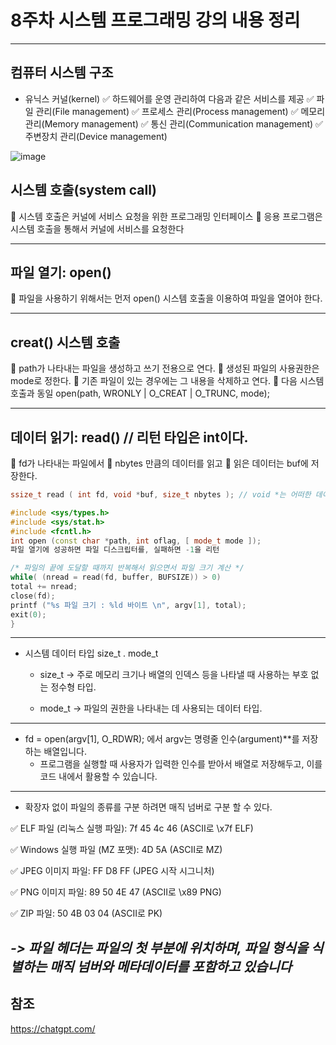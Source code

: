 
# 8주차 시스템 프로그래밍 강의 내용 정리

---

## 컴퓨터 시스템 구조

* 유닉스 커널(kernel)
✅ 하드웨어를 운영 관리하여 다음과 같은 서비스를 제공
✅ 파일 관리(File management)
✅ 프로세스 관리(Process management)
✅ 메모리 관리(Memory management)
✅ 통신 관리(Communication management)
✅ 주변장치 관리(Device management)

![image](https://github.com/user-attachments/assets/cec29143-eee4-4dcd-a106-74f3e33ef320)

## 시스템 호출(system call)

 시스템 호출은 커널에 서비스 요청을 위한 프로그래밍 인터페이스
 응용 프로그램은 시스템 호출을 통해서 커널에 서비스를 요청한다

---

## 파일 열기: open()

 파일을 사용하기 위해서는 먼저 open() 시스템 호출을 이용하여
파일을 열어야 한다. 

---

## creat() 시스템 호출

 path가 나타내는 파일을 생성하고 쓰기 전용으로 연다.
 생성된 파일의 사용권한은 mode로 정한다.
 기존 파일이 있는 경우에는 그 내용을 삭제하고 연다.
 다음 시스템 호출과 동일
open(path, WRONLY | O_CREAT | O_TRUNC, mode);

---

## 데이터 읽기: read() // 리턴 타입은 int이다.

 fd가 나타내는 파일에서
 nbytes 만큼의 데이터를 읽고
 읽은 데이터는 buf에 저장한다.

```cpp
ssize_t read ( int fd, void *buf, size_t nbytes ); // void *는 어떠한 데이터 타입이든 받겠다는 의미의 포인터이다.

```

```cpp
#include <sys/types.h>
#include <sys/stat.h>
#include <fcntl.h>
int open (const char *path, int oflag, [ mode_t mode ]);
파일 열기에 성공하면 파일 디스크립터를, 실패하면 -1을 리턴

```

```cpp
/* 파일의 끝에 도달할 때까지 반복해서 읽으면서 파일 크기 계산 */
while( (nread = read(fd, buffer, BUFSIZE)) > 0)
total += nread;
close(fd);
printf ("%s 파일 크기 : %ld 바이트 \n", argv[1], total);
exit(0);
}
```

---

* 시스템 데이터 타입 size_t . mode_t
  - size_t
     -> 주로 메모리 크기나 배열의 인덱스 등을 나타낼 때 사용하는 부호 없는 정수형 타입.

  - mode_t
     -> 파일의 권한을 나타내는 데 사용되는 데이터 타입.

---

* fd = open(argv[1], O_RDWR); 에서 argv는 명령줄 인수(argument)**를 저장하는 배열입니다.
  - 프로그램을 실행할 때 사용자가 입력한 인수를 받아서 배열로 저장해두고, 이를 코드 내에서 활용할 수 있습니다.

---

* 확장자 없이 파일의 종류를 구분 하려면 매직 넘버로 구분 할 수 있다.

✅ ELF 파일 (리눅스 실행 파일): 7f 45 4c 46 (ASCII로 \x7f ELF)

✅ Windows 실행 파일 (MZ 포맷): 4D 5A (ASCII로 MZ)

✅ JPEG 이미지 파일: FF D8 FF (JPEG 시작 시그니처)

✅ PNG 이미지 파일: 89 50 4E 47 (ASCII로 \x89 PNG)

✅ ZIP 파일: 50 4B 03 04 (ASCII로 PK)

***-> 파일 헤더는 파일의 첫 부분에 위치하며, 파일 형식을 식별하는 매직 넘버와 메타데이터를 포함하고 있습니다***
---

## 참조
<https://chatgpt.com/>


